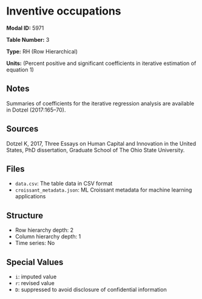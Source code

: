 # Inventive occupations

**Modal ID:** 5971

**Table Number:** 3

**Type:** RH (Row Hierarchical)

**Units:** (Percent positive and significant coefficients in iterative estimation of equation 1)

## Notes

Summaries of coefficients for the iterative regression analysis are available in Dotzel (2017:165–70).

## Sources

Dotzel K, 2017, Three Essays on Human Capital and Innovation in the United States, PhD dissertation, Graduate School of The Ohio State University.

## Files

- `data.csv`: The table data in CSV format
- `croissant_metadata.json`: ML Croissant metadata for machine learning applications

## Structure

- Row hierarchy depth: 2
- Column hierarchy depth: 1
- Time series: No

## Special Values

- `i`: imputed value
- `r`: revised value
- `D`: suppressed to avoid disclosure of confidential information
